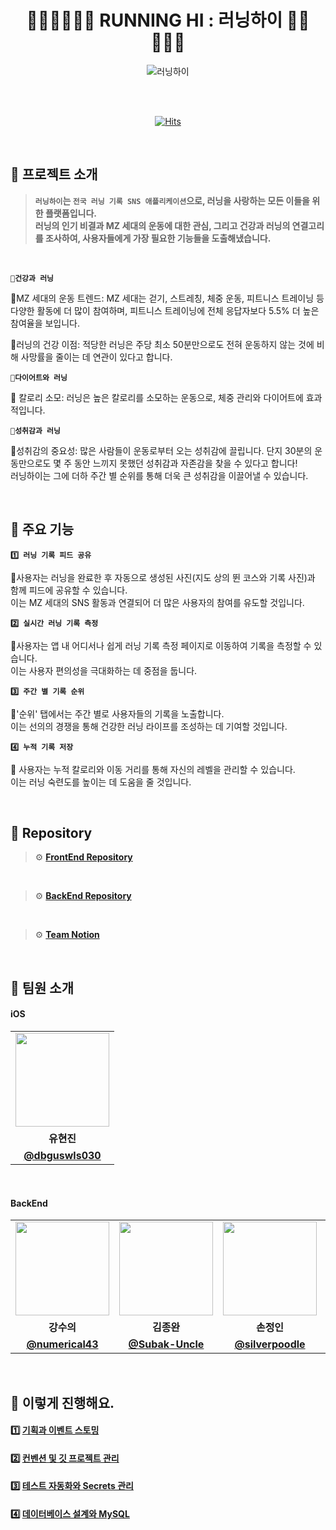 <div align="center">
    

# 🏃🏻‍♀️🏃🏼‍♂️ RUNNING HI : 러닝하이 🏃🏽🏃🏿‍♀️

![러닝하이](https://github.com/cca-ffodregamdi/.github/assets/61495627/612f7cf7-de46-4e92-8e75-d2a082eee4fa)




<br>
<br/>

[![Hits](https://hits.seeyoufarm.com/api/count/incr/badge.svg?url=https%3A%2F%2Fgithub.com%2Fcca-ffodregamdi%2Frunning-hi-back&count_bg=%23FFA49F&title_bg=%23555555&icon=&icon_color=%23E7E7E7&title=views&edge_flat=false)](https://hits.seeyoufarm.com)

</div>

<br>

## 🔻 프로젝트 소개
> **`러닝하이`는 `전국 러닝 기록 SNS 애플리케이션`으로, 러닝을 사랑하는 모든 이들을 위한 플랫폼입니다. </br>
러닝의 인기 비결과 MZ 세대의 운동에 대한 관심, 그리고 건강과 러닝의 연결고리를 조사하여, 사용자들에게 가장 필요한 기능들을 도출해냈습니다.**
<br>

**`💙건강과 러닝`**

👟MZ 세대의 운동 트렌드:
MZ 세대는 걷기, 스트레칭, 체중 운동, 피트니스 트레이닝 등 다양한 활동에 더 많이 참여하며, 피트니스 트레이닝에 전체 응답자보다 5.5% 더 높은 참여율을 보입니다.

👟러닝의 건강 이점:
적당한 러닝은 주당 최소 50분만으로도 전혀 운동하지 않는 것에 비해 사망률을 줄이는 데 연관이 있다고 합니다.

**`💙다이어트와 러닝`**

👟 칼로리 소모:
러닝은 높은 칼로리를 소모하는 운동으로, 체중 관리와 다이어트에 효과적입니다.

**`💙성취감과 러닝`**
 
👟성취감의 중요성:
많은 사람들이 운동로부터 오는 성취감에 끌립니다. 단지 30분의 운동만으로도 몇 주 동안 느끼지 못했던 성취감과 자존감을 찾을 수 있다고 합니다!</br>
러닝하이는 그에 더하 주간 별 순위를 통해 더욱 큰 성취감을 이끌어낼 수 있습니다.

<br>

## 🔻 주요 기능

**`1️⃣ 러닝 기록 피드 공유`** 

👟사용자는 러닝을 완료한 후 자동으로 생성된 사진(지도 상의 뛴 코스와 기록 사진)과 함께 피드에 공유할 수 있습니다.</br>
이는 MZ 세대의 SNS 활동과 연결되어 더 많은 사용자의 참여를 유도할 것입니다.
</br>

**`2️⃣ 실시간 러닝 기록 측정`**

👟사용자는 앱 내 어디서나 쉽게 러닝 기록 측정 페이지로 이동하여 기록을 측정할 수 있습니다. </br>
이는 사용자 편의성을 극대화하는 데 중점을 둡니다.</br>

**`3️⃣ 주간 별 기록 순위`**

👟'순위' 탭에서는 주간 별로 사용자들의 기록을 노출합니다. </br> 
이는 선의의 경쟁을 통해 건강한 러닝 라이프를 조성하는 데 기여할 것입니다.
</br>

**`4️⃣ 누적 기록 저장`**

👟 사용자는 누적 칼로리와 이동 거리를 통해 자신의 레벨을 관리할 수 있습니다. 
</br>이는 러닝 숙련도를 높이는 데 도움을 줄 것입니다.</br>

<br>

## 🔻 Repository

> ⚙️ **[FrontEnd Repository](https://github.com/cca-ffodregamdi/running-hi-frontend)**
<br>

> ⚙️ **[BackEnd Repository](https://github.com/cca-ffodregamdi/running-hi-back-v2)**
<br>

> ⚙️ **[Team Notion](https://www.notion.so/hammang/adff9907f8244768b9c080bc519b3a1f?pvs=4)**

<br>

## 👋 팀원 소개

#### iOS
<table>
  <tr>
    <td align="center"><a href="https://github.com/dbguswls030"><img src="https://avatars.githubusercontent.com/dbguswls030" width="150px;" alt="">
  </tr>
  <tr>
    <td align="center"><strong>유현진</strong></td>
  </tr>
    <tr>
    <td align="center"><a href="https://github.com/dbguswls030"><b>@dbguswls030</b></td>
  </tr>
</table>

<br/>


#### BackEnd
<table>
  <tr>
    <td align="center"><a href="https://github.com/numerical43"><img src="https://avatars.githubusercontent.com/numerical43" width="150px;" alt="">
    <td align="center"><a href="https://github.com/Subak-Uncle"><img src="https://avatars.githubusercontent.com/Subak-Uncle" width="150px;" alt="">
    <td align="center"><a href="https://github.com/silverpoodle"><img src="https://avatars.githubusercontent.com/silverpoodle" width="150px;" alt="">
    <td align="center"><a href="https://github.com/hodin030"><img src="https://avatars.githubusercontent.com/hodin030" width="150px;" alt="">
  </tr>
  <tr>
    <td align="center"><strong>강수의</strong></td>
    <td align="center"><strong>김종완</strong></td>
    <td align="center"><strong>손정인</strong></td>
    <td align="center"><strong>이효진</strong></td>
  </tr>
    <tr>
    <td align="center"><a href="https://github.com/numerical43"><b>@numerical43</b></td>
    <td align="center"><a href="https://github.com/Subak-Uncle"><b>@Subak-Uncle</b></td>
    <td align="center"><a href="https://github.com/silverpoodle"><b>@silverpoodle</b></td>
    <td align="center"><a href="https://github.com/hodin030"><b>@hodin030</b></td>
  </tr>
</table>

<br/>


## 👟 이렇게 진행해요.

#### 1️⃣ [기획과 이벤트 스토밍](https://github.com/cca-ffodregamdi/running-hi-back-v2/wiki/%EA%B8%B0%ED%9A%8D%EA%B3%BC-%EC%9D%B4%EB%B2%A4%ED%8A%B8-%EC%8A%A4%ED%86%A0%EB%B0%8D)

#### 2️⃣ [컨벤션 및 깃 프로젝트 관리](https://github.com/cca-ffodregamdi/running-hi-back-v2/wiki/%EC%BB%A8%EB%B2%A4%EC%85%98-%EB%B0%8F-%EA%B9%83-%ED%94%84%EB%A1%9C%EC%A0%9D%ED%8A%B8-%EA%B4%80%EB%A6%AC)

#### 3️⃣ [테스트 자동화와 Secrets 관리](https://github.com/cca-ffodregamdi/running-hi-back-v2/wiki/%ED%85%8C%EC%8A%A4%ED%8A%B8-%EC%9E%90%EB%8F%99%ED%99%94%EC%99%80-Secrets-%EA%B4%80%EB%A6%AC)

#### 4️⃣ [데이터베이스 설계와 MySQL](https://github.com/cca-ffodregamdi/running-hi-back-v2/wiki/%EB%8D%B0%EC%9D%B4%ED%84%B0%EB%B2%A0%EC%9D%B4%EC%8A%A4-%EC%84%A4%EA%B3%84%EC%99%80-MySQL)

<br>
